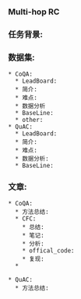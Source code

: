 ### Multi-hop RC  

### 任务背景: 

### 数据集: 
    * CoQA:
      * LeadBoard: 
      * 简介:
      * 难点:
      * 数据分析
      * BaseLine: 
      * other:
    * QuAC: 
      * LeadBoard:
      * 简介:
      * 难点: 
      * 数据分析:
      * BaseLine:
### 文章:
    * CoQA:
      * 方法总结:
      * CFC: 
        * 总结:
        * 笔记:
        * 分析:
        * offical_code:
        * 复现:
      * 

    * QuAC: 
      * 方法总结:

